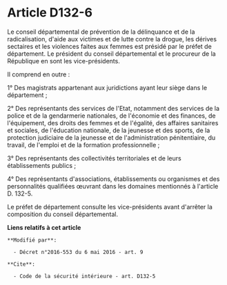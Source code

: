 # Article D132-6

Le conseil départemental de prévention de la délinquance et de la radicalisation, d'aide aux victimes et de lutte contre la
drogue, les dérives sectaires et les violences faites aux femmes est présidé par le préfet de département. Le président du
conseil départemental et le procureur de la République en sont les vice-présidents. 

Il comprend en outre : 

1° Des magistrats appartenant aux juridictions ayant leur siège dans le département ; 

2° Des représentants des services de l'Etat, notamment des services de la police et de la gendarmerie nationales, de
l'économie et des finances, de l'équipement, des droits des femmes et de l'égalité, des affaires sanitaires et sociales, de
l'éducation nationale, de la jeunesse et des sports, de la protection judiciaire de la jeunesse et de l'administration
pénitentiaire, du travail, de l'emploi et de la formation professionnelle ; 

3° Des représentants des collectivités territoriales et de leurs établissements publics ; 

4° Des représentants d'associations, établissements ou organismes et des personnalités qualifiées œuvrant dans les domaines
mentionnés à l'article D. 132-5. 

Le préfet de département consulte les vice-présidents avant d'arrêter la composition du conseil départemental.

**Liens relatifs à cet article**

	**Modifié par**:

	  - Décret n°2016-553 du 6 mai 2016 - art. 9

	**Cite**:

	  - Code de la sécurité intérieure - art. D132-5
